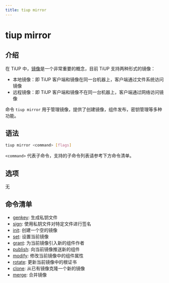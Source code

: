 ```yaml
---
title: tiup mirror
---
```


# tiup mirror

## 介绍

在 TiUP 中，[镜像](/tiup/tiup-mirror-reference.md)是一个非常重要的概念，目前 TiUP 支持两种形式的镜像：

- 本地镜像：即 TiUP 客户端和镜像在同一台机器上，客户端通过文件系统访问镜像
- 远程镜像：即 TiUP 客户端和镜像不在同一台机器上，客户端通过网络访问镜像

命令 `tiup mirror` 用于管理镜像，提供了创建镜像，组件发布，密钥管理等多种功能。

## 语法

```sh
tiup mirror <command> [flags]
```

`<command>` 代表子命令，支持的子命令列表请参考下方命令清单。

## 选项

无

## 命令清单

- [genkey](/tiup/tiup-command-mirror-genkey.md): 生成私钥文件
- [sign](/tiup/tiup-command-mirror-sign.md): 使用私钥文件对特定文件进行签名
- [init](/tiup/tiup-command-mirror-init.md): 创建一个空的镜像
- [set](/tiup/tiup-command-mirror-set.md): 设置当前镜像
- [grant](/tiup/tiup-command-mirror-grant.md): 为当前镜像引入新的组件作者
- [publish](/tiup/tiup-command-mirror-publish.md): 向当前镜像推送新的组件
- [modify](/tiup/tiup-command-mirror-modify.md): 修改当前镜像中的组件属性
- [rotate](/tiup/tiup-command-mirror-rotate.md): 更新当前镜像中的根证书
- [clone](/tiup/tiup-command-mirror-rotate.md): 从已有镜像克隆一个新的镜像
- [merge](/tiup/tiup-command-mirror-merge.md): 合并镜像